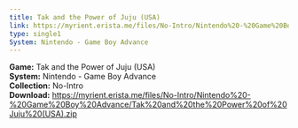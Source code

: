 ```yaml
---
title: Tak and the Power of Juju (USA)
link: https://myrient.erista.me/files/No-Intro/Nintendo%20-%20Game%20Boy%20Advance/Tak%20and%20the%20Power%20of%20Juju%20(USA).zip
type: single1
System: Nintendo - Game Boy Advance
---
```

<b>Game:</b> Tak and the Power of Juju (USA)<br>
<b>System:</b> Nintendo - Game Boy Advance<br>
<b>Collection:</b> No-Intro<br>
<b>Download:</b> https://myrient.erista.me/files/No-Intro/Nintendo%20-%20Game%20Boy%20Advance/Tak%20and%20the%20Power%20of%20Juju%20(USA).zip